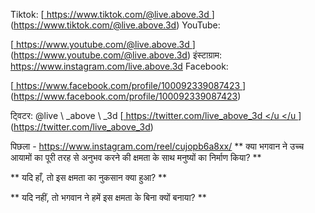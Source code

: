Tiktok:
[<u> https://www.tiktok.com/@live.above.3d </u>] (https://www.tiktok.com/@live.above.3d)   YouTube:

[<u> https://www.youtube.com/@live.above.3d </u>] (https://www.youtube.com/@live.above.3d)   इंस्टाग्राम: <https://www.instagram.com/live.above.3d>
Facebook:

[<u> https://www.facebook.com/profile/100092339087423 </u> ] (https://www.facebook.com/profile/100092339087423)

ट्विटर: @live \ _above \ _3d
[<u> https://twitter.com/live_above_3d </u </u </u >] (https://twitter.com/live_above_3d)

पिछला - https://www.instagram.com/reel/cujopb6a8xx/
** क्या भगवान ने उच्च आयामों का पूरी तरह से अनुभव करने की क्षमता के साथ मनुष्यों का निर्माण किया? **

** यदि हाँ, तो इस क्षमता का नुकसान क्या हुआ? **

** यदि नहीं, तो भगवान ने हमें इस क्षमता के बिना क्यों बनाया? **

